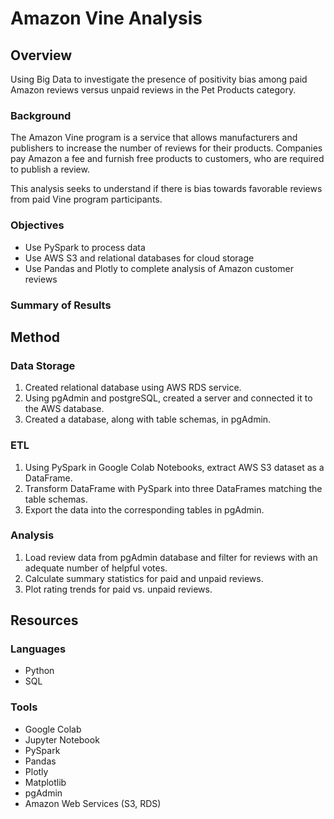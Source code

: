 # Amazon Vine Analysis

## Overview

Using Big Data to investigate the presence of positivity bias among paid Amazon reviews versus unpaid reviews in the Pet Products category.

### Background

The Amazon Vine program is a service that allows manufacturers and publishers to increase the number of reviews for their products. Companies pay Amazon a fee and furnish free products to customers, who are required to publish a review.

This analysis seeks to understand if there is bias towards favorable reviews from paid Vine program participants.

### Objectives

- Use PySpark to process data
- Use AWS S3 and relational databases for cloud storage
- Use Pandas and Plotly to complete analysis of Amazon customer reviews

### Summary of Results

<!-- 1-2 sentences summarizing findings -->

## Method

### Data Storage

1. Created relational database using AWS RDS service.
2. Using pgAdmin and postgreSQL, created a server and connected it to the AWS database.
3. Created a database, along with table schemas, in pgAdmin.

### ETL

1. Using PySpark in Google Colab Notebooks, extract AWS S3 dataset as a DataFrame.
2. Transform DataFrame with PySpark into three DataFrames matching the table schemas.
3. Export the data into the corresponding tables in pgAdmin.

### Analysis

1. Load review data from pgAdmin database and filter for reviews with an adequate number of helpful votes.
2. Calculate summary statistics for paid and unpaid reviews.
3. Plot rating trends for paid vs. unpaid reviews.

<!--
## Results


Analysis of 38010 Amazon reviews for pet products yielded the following results:

<kbd> <img src="https://github.com/amberteets/amazon-vine-analysis/blob/main/Resources/review_summary.png" /> <kbd>

-->

## Resources

### Languages
  
- Python
- SQL

### Tools

- Google Colab
- Jupyter Notebook
- PySpark
- Pandas
- Plotly
- Matplotlib
- pgAdmin
- Amazon Web Services (S3, RDS)
